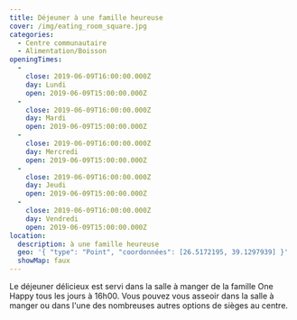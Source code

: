 ```yaml
---
title: Déjeuner à une famille heureuse
cover: /img/eating_room_square.jpg
categories:
  - Centre communautaire
  - Alimentation/Boisson
openingTimes:
  - 
    close: 2019-06-09T16:00:00.000Z
    day: Lundi
    open: 2019-06-09T15:00:00.000Z
  - 
    close: 2019-06-09T16:00:00.000Z
    day: Mardi
    open: 2019-06-09T15:00:00.000Z
  - 
    close: 2019-06-09T16:00:00.000Z
    day: Mercredi
    open: 2019-06-09T15:00:00.000Z
  - 
    close: 2019-06-09T16:00:00.000Z
    day: Jeudi
    open: 2019-06-09T15:00:00.000Z
  - 
    close: 2019-06-09T16:00:00.000Z
    day: Vendredi
    open: 2019-06-09T15:00:00.000Z
location:
  description: à une famille heureuse
  geo: '{ "type": "Point", "coordonnées": [26.5172195, 39.1297939] }'
  showMap: faux
---
```


Le déjeuner délicieux est servi dans la salle à manger de la famille One Happy tous les jours à 16h00. Vous pouvez vous asseoir dans la salle à manger ou dans l'une des nombreuses autres options de sièges au centre.